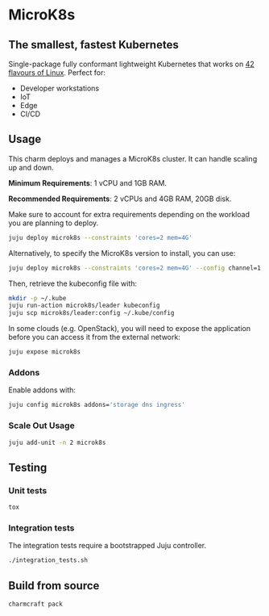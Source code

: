 # MicroK8s

## The smallest, fastest Kubernetes

Single-package fully conformant lightweight Kubernetes that works on [42 flavours of Linux](https://snapcraft.io/microk8s). Perfect for:

- Developer workstations
- IoT
- Edge
- CI/CD

## Usage

This charm deploys and manages a MicroK8s cluster. It can handle scaling up and down.

**Minimum Requirements**: 1 vCPU and 1GB RAM.

**Recommended Requirements**: 2 vCPUs and 4GB RAM, 20GB disk.

Make sure to account for extra requirements depending on the workload you are planning to deploy.

```bash
juju deploy microk8s --constraints 'cores=2 mem=4G'
```

Alternatively, to specify the MicroK8s version to install, you can use:

```bash
juju deploy microk8s --constraints 'cores=2 mem=4G' --config channel=1.25
```

Then, retrieve the kubeconfig file with:

```bash
mkdir -p ~/.kube
juju run-action microk8s/leader kubeconfig
juju scp microk8s/leader:config ~/.kube/config
```

In some clouds (e.g. OpenStack), you will need to expose the application before you can access it from the external network:

```bash
juju expose microk8s
```

### Addons

Enable addons with:

```bash
juju config microk8s addons='storage dns ingress'
```

### Scale Out Usage

```bash
juju add-unit -n 2 microk8s
```

## Testing

### Unit tests

```bash
tox
```

### Integration tests

The integration tests require a bootstrapped Juju controller.

```bash
./integration_tests.sh
```

## Build from source

```bash
charmcraft pack
```
